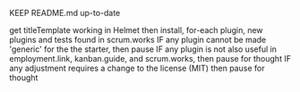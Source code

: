 KEEP README.md up-to-date

get titleTemplate working in Helmet
then install, for-each plugin, new plugins and tests found in scrum.works
IF any plugin cannot be made 'generic' for the the starter, then pause
IF any plugin is not also useful in employment.link, kanban.guide, and scrum.works, then pause for thought
IF any adjustment requires a change to the license (MIT) then pause for thought